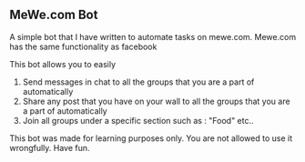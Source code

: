 MeWe.com Bot
-----------
                                                                  
                                                                  
A simple bot that I have written to automate tasks on mewe.com.
Mewe.com has the same functionality as facebook

This bot allows you to easily
1) Send messages in chat to all the groups that you are a part of automatically 
2) Share any post that you have on your wall to all the groups that you are a part of automatically
3) Join all groups under a specific section such as : "Food" etc..
 

This bot was  made for learning purposes only. You are not allowed to use it wrongfully.
Have fun.

